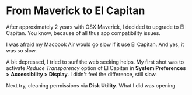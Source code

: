 # From Maverick to El Capitan

After approximately 2 years with OSX Maverick, I decided to upgrade to El Capitan. You know, because of all thus app compatibility issues.

I was afraid my Macbook Air would go slow if it use El Capitan. And yes, it was so slow.

A bit depressed, I tried to surf the web seeking helps. My first shot was to activate *Reduce Transparency* option of El Capitan in **System Preferences > Accessibility > Display**. I didn't feel the difference, still slow.

Next try, cleaning permissions via **Disk Utility**. What I did was opening 

[](../images/disk_utility_first_aid.png)